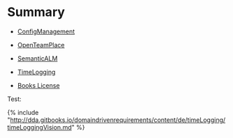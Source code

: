# Summary

* [ConfigManagement](configManagement/SUMMARY.md)

* [OpenTeamPlace](openTeamPlace/SUMMARY.md)

* [SemanticALM](semanticALM/SUMMARY.md)

* [TimeLogging](timeLogging/SUMMARY.md)

* [Books License](LICENSE.md)


Test:

{% include "http://dda.gitbooks.io/domaindrivenrequirements/content/de/timeLogging/timeLoggingVision.md" %}